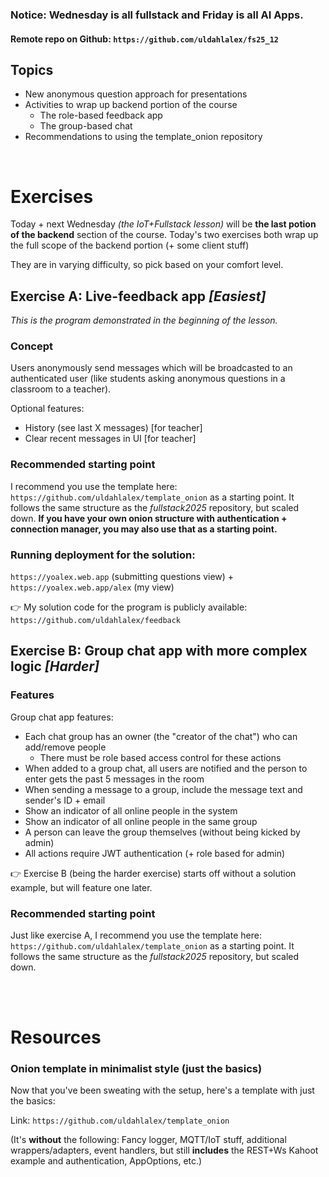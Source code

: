 ### Notice: Wednesday is all fullstack and Friday is all AI Apps.

#### Remote repo on Github: `https://github.com/uldahlalex/fs25_12`

## Topics
- New anonymous question approach for presentations
- Activities to wrap up backend portion of the course
    - The role-based feedback app
    - The group-based chat
- Recommendations to using the template_onion repository

<br/>

# Exercises

Today + next Wednesday *(the IoT+Fullstack lesson)* will be **the last potion of the backend** section of the course.  Today's two exercises both wrap up the full scope of the backend portion (+ some client stuff)

They are in varying difficulty, so pick based on your comfort level.

## Exercise A: Live-feedback app *[Easiest]*

*This is the program demonstrated in the beginning of the lesson.*

### Concept
Users anonymously send messages which will be broadcasted to an authenticated user (like students asking anonymous questions in a classroom to a teacher).

Optional features: 
- History (see last X messages) [for teacher]
- Clear recent messages in UI [for teacher]

### Recommended starting point 

I recommend you use the template here: `https://github.com/uldahlalex/template_onion` as a starting point. It follows the same structure as the *fullstack2025* repository, but scaled down.
**If you have your own onion structure with authentication + connection manager, you may also use that as a starting point.**

### Running deployment for the solution: 
`https://yoalex.web.app` (submitting questions view) + `https://yoalex.web.app/alex` (my view)

👉 My solution code for the program is publicly available: `https://github.com/uldahlalex/feedback`


## Exercise B: Group chat app with more complex logic *[Harder]*

### Features
Group chat app features:
- Each chat group has an owner (the "creator of the chat") who can add/remove people
    - There must be role based access control for these actions
- When added to a group chat, all users are notified and the person to enter gets the past 5 messages in the room
- When sending a message to a group, include the message text and sender's ID + email
- Show an indicator of all online people in the system
- Show an indicator of all online people in the same group
- A person can leave the group themselves (without being kicked by admin)
- All actions require JWT authentication (+ role based for admin)

👉 Exercise B (being the harder exercise) starts off without a solution example, but will feature one later.


### Recommended starting point
Just like exercise A, I recommend you use the template here: `https://github.com/uldahlalex/template_onion` as a starting point. It follows the same structure as the *fullstack2025* repository, but scaled down.


<br/>

<br/>


# Resources

### Onion template in minimalist style (just the basics)
Now that you've been sweating with the setup, here's a template with just the basics:

Link: `https://github.com/uldahlalex/template_onion`

(It's **without** the following: Fancy logger, MQTT/IoT stuff, additional wrappers/adapters, event handlers, but still **includes** the REST+Ws Kahoot example and authentication, AppOptions, etc.)